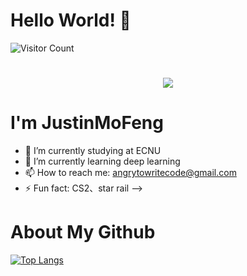 # Hello World! 👋
![Visitor Count](https://profile-counter.glitch.me/JustinMoFeng/count.svg)
<h1 align="center"> <a href="https://sunguoqi.com/"> <img src="https://readme-typing-svg.herokuapp.com/?lines=祝您今天愉快!&center=true&size=27"> </a> </h1>

# I'm JustinMoFeng
- 🔭 I’m currently studying at ECNU
- 🌱 I’m currently learning deep learning
- 📫 How to reach me: angrytowritecode@gmail.com
- ⚡ Fun fact: CS2、star rail
-->

# About My Github
[![Top Langs](https://github-readme-stats.vercel.app/api/top-langs/?username=JustinMoFeng)](https://github.com/JustinMoFeng/github-readme-stats)

